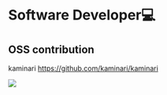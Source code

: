 # Software Developer💻

## OSS contribution
kaminari
https://github.com/kaminari/kaminari

![](https://badgen.net/badge/Ruby/merged/green)
